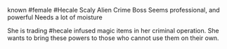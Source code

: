 known #female #Hecale 
Scaly Alien
Crime Boss
Seems professional, and powerful
Needs a lot of moisture

She is trading #hecale infused magic items in her criminal operation. She wants to bring these powers to those who cannot use them on their own. 
